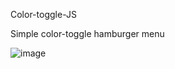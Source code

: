 Color-toggle-JS

Simple color-toggle hamburger menu

![image](https://user-images.githubusercontent.com/102415578/226109313-b67b879d-8d31-471e-ac9b-dbea911bbfb8.png)
